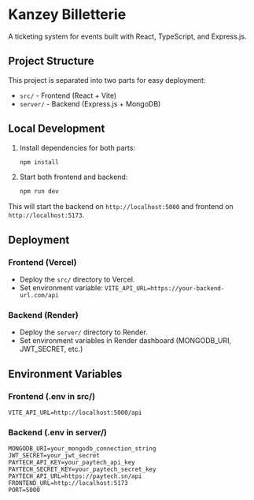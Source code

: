 # Kanzey Billetterie

A ticketing system for events built with React, TypeScript, and Express.js.

## Project Structure

This project is separated into two parts for easy deployment:

- `src/` - Frontend (React + Vite)
- `server/` - Backend (Express.js + MongoDB)

## Local Development

1. Install dependencies for both parts:
   ```bash
   npm install
   ```

2. Start both frontend and backend:
   ```bash
   npm run dev
   ```

This will start the backend on `http://localhost:5000` and frontend on `http://localhost:5173`.

## Deployment

### Frontend (Vercel)
- Deploy the `src/` directory to Vercel.
- Set environment variable: `VITE_API_URL=https://your-backend-url.com/api`

### Backend (Render)
- Deploy the `server/` directory to Render.
- Set environment variables in Render dashboard (MONGODB_URI, JWT_SECRET, etc.)

## Environment Variables

### Frontend (.env in src/)
```
VITE_API_URL=http://localhost:5000/api
```

### Backend (.env in server/)
```
MONGODB_URI=your_mongodb_connection_string
JWT_SECRET=your_jwt_secret
PAYTECH_API_KEY=your_paytech_api_key
PAYTECH_SECRET_KEY=your_paytech_secret_key
PAYTECH_API_URL=https://paytech.sn/api
FRONTEND_URL=http://localhost:5173
PORT=5000
